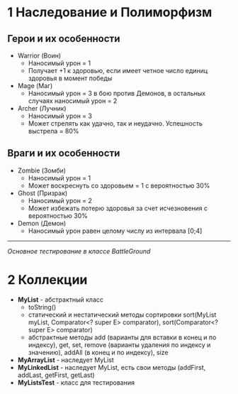 # 1 Наследование и Полиморфизм 
## Герои и их особенности
* Warrior (Воин)
  - Наносимый урон = 1
  - Получает +1 к здоровью, если имеет четное число единиц здоровья в момент победы
* Mage (Маг)
  - Наносимый урон = 3 в бою против Демонов, в остальных случаях наносимый урон = 2
* Archer (Лучник)
  - Наносимый урон = 3
  - Может стрелять как удачно, так и неудачно. Успешность выстрела = 80%
## Враги и их особенности
* Zombie (Зомби)
  - Наносимый урон = 1
  - Может воскреснуть со здоровьем = 1 с вероятностью 30%
* Ghost (Призрак)
  - Наносимый урон = 2
  - Может избежать потерю здоровья за счет исчезновения с вероятностью 30%
* Demon (Демон)
  - Наносимый урон равен целому числу из интервала [0;4]
---   
*Основное тестирование в классе BattleGround*

 
 # 2 Коллекции
* **MyList** - абстрактный класс 
  * toString()
  * статический и нестатический методы сортировки sort(MyList<E> myList, Comparator<? super E> comparator), sort(Comparator<? super E> comparator)
  * абстрактные методы add (варианты для вставки в конец и по индексу), get, set, remove (варианты удаления по индексу и значению), addAll (в конец и по индексу), size
* **MyArrayList** - наследует MyList
* **MyLinkedList** - наследует MyList, есть свои методы (addFirst, addLast, getFirst, getLast)
* **MyListsTest** - класс для тестирования